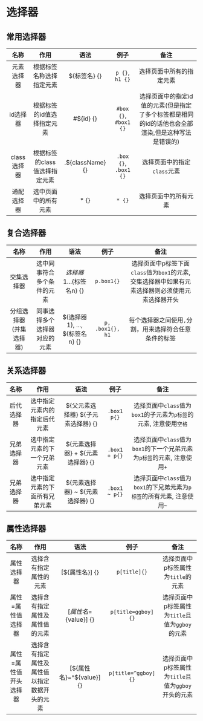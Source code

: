 # 选择器

## 常用选择器

|    名称    |        作用         |        语法        |          例子           |                          备注                          |
|:--------:|:-----------------:|:----------------:|:---------------------:|:----------------------------------------------------:|
|  元素选择器   |   根据标签名称选择指定元素    |    ${标签名} {}     |    `p {}`, `h1 {}`    |                     选择页面中所有的指定元素                     |
|  id选择器   |  根据标签的id值选择指定元素   |    #${id} {}     | `#box {}`, `#box1 {}` | 选择页面中的指定id值的元素(但是指定了多个标签都是相同的id的话他也会全部渲染,但是这种写法是错误的) |
| class选择器 | 根据标签的class值选择指定元素 | .${className} {} | `.box {}`, `.box1 {}` |                  选择页面中的指定`class`元素                   |
|  通配选择器   |    选中页面中的所有元素     |       * {}       |        `* {}`         |                      选择页面中的所有元素                      |


## 复合选择器

|      名称      |       作用       |            语法            |        例子        |                            备注                            |
|:------------:|:--------------:|:------------------------:|:----------------:|:--------------------------------------------------------:|
|    交集选择器     | 选中同事符合多个条件的元素  |   ${选择器1}...${标签名n} {}   |    `p.box1{}`    | 选择页面中p标签下面`class`值为`box1`的元素, 交集选择器中如果有元素选择器则必须使用元素选择器开头 |
| 分组选择器(并集选择器) | 同事选择多个选择器对应的元素 | ${选择器1}, ..., ${标签名n} {} | `p, .box1{}, h1` |               每个选择器之间使用`,`分割，用来选择符合任意条件的标签               |

## 关系选择器

|  名称   |       作用        |           语法           |      例子       |                       备注                       |
|:-----:|:---------------:|:----------------------:|:-------------:|:----------------------------------------------:|
| 后代选择器 | 选中指定元素内的指定后代元素  | ${父元素选择器} ${子元素选择器} {} |  `.box1 p{}`  |  选择页面中`class`值为`box1`的子元素为`p标签`的元素, 注意使用`空格`   |
| 兄弟选择器 | 选中指定元素的下一个兄弟元素  | ${元素选择器} + ${元素选择器} {} | `.box1 + p{}` | 选择页面中`class`值为`box1`的下一个兄弟元素为`p标签`的元素, 注意使用`+` |
| 兄弟选择器 | 选中指定元素的下面所有兄弟元素 | ${元素选择器} ~ ${元素选择器} {} | `.box1 ~ p{}` | 选择页面中`class`值为`box1`的下兄弟元素为`p标签`的所有元素, 注意使用`~` |

## 属性选择器

|     名称      |           作用           |          语法           |         例子          |                备注                 |
|:-----------:|:----------------------:|:---------------------:|:-------------------:|:---------------------------------:|
|    属性选择器    |      选择含有指定属性的元素       |      [${属性名}] {}      |    `p[title]{}`     |       选择页面中p标签属性为`title`的元素       |
|  属性=属性值选择器  |    选择含有指定属性及属性值的元素     | [${属性名}=${value}] {}  | `p[title=ggboy]{}`  |  选择页面中p标签属性为`title`且值为`ggboy`的元素  |
| 属性=属性值开头选择器 | 选择含有指定属性及属性值以指定数据开头的元素 | [${属性名}=^${value}] {} | `p[title=^ggboy]{}` | 选择页面中p标签属性为`title`且值为`ggboy`开头的元素 |
